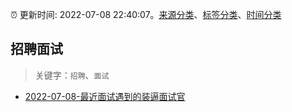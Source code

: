 :alarm_clock: 更新时间: 2022-07-08 22:40:07。[来源分类](../README.md)、[标签分类](../TAGS.md)、[时间分类](../TIMELINE.md)

## 招聘面试


> 关键字：`招聘`、`面试`



- [2022-07-08-最近面试遇到的装逼面试官](https://www.v2ex.com/t/865045) 